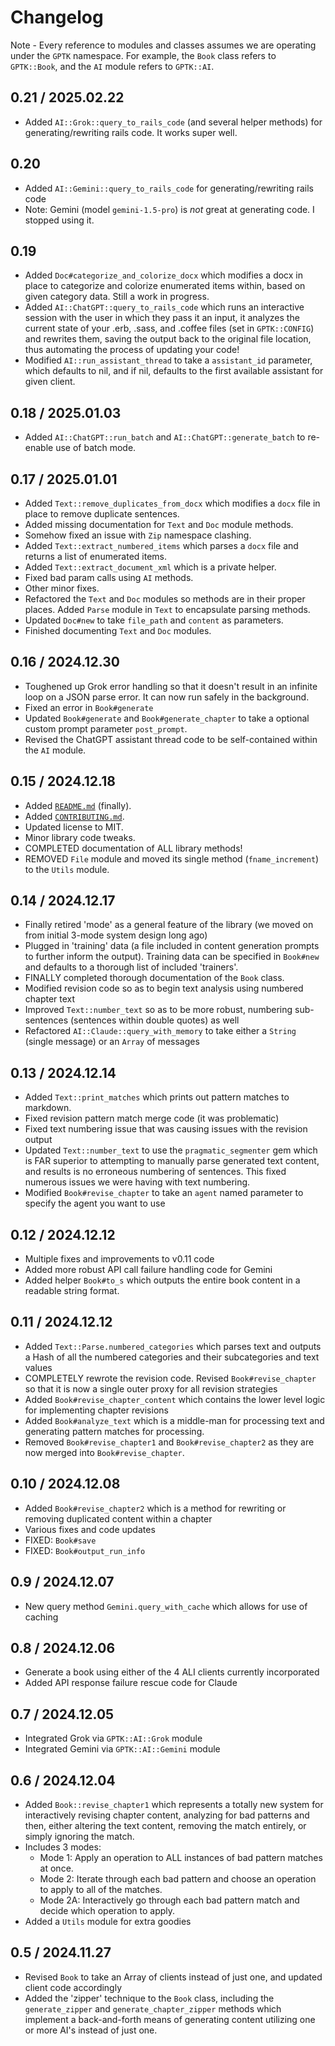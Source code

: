 # Changelog

Note - Every reference to modules and classes assumes we are operating under the `GPTK` namespace. For example, the `Book` class refers to `GPTK::Book`, and the `AI` module refers to `GPTK::AI`.

## 0.21 / 2025.02.22
- Added `AI::Grok::query_to_rails_code` (and several helper methods) for generating/rewriting rails code. It works super well.

## 0.20
- Added `AI::Gemini::query_to_rails_code` for generating/rewriting rails code
- Note: Gemini (model `gemini-1.5-pro`) is *not* great at generating code. I stopped using it.

## 0.19
- Added `Doc#categorize_and_colorize_docx` which modifies a docx in place to categorize and colorize enumerated items within, based on given category data. Still a work in progress.
- Added `AI::ChatGPT::query_to_rails_code` which runs an interactive session with the user in which they pass it an input, it analyzes the current state of your .erb, .sass, and .coffee files (set in `GPTK::CONFIG`) and rewrites them, saving the output back to the original file location, thus automating the process of updating your code!
- Modified `AI::run_assistant_thread` to take a `assistant_id` parameter, which defaults to nil, and if nil, defaults to the first available assistant for given client.

## 0.18 / 2025.01.03
- Added `AI::ChatGPT::run_batch` and `AI::ChatGPT::generate_batch` to re-enable use of batch mode.

## 0.17 / 2025.01.01
- Added `Text::remove_duplicates_from_docx` which modifies a `docx` file in place to remove duplicate sentences.
- Added missing documentation for `Text` and `Doc` module methods.
- Somehow fixed an issue with `Zip` namespace clashing.
- Added `Text::extract_numbered_items` which parses a `docx` file and returns a list of enumerated items.
- Added `Text::extract_document_xml` which is a private helper.
- Fixed bad param calls using `AI` methods.
- Other minor fixes.
- Refactored the `Text` and `Doc` modules so methods are in their proper places. Added `Parse` module in `Text` to encapsulate parsing methods.
- Updated `Doc#new` to take `file_path` and `content` as parameters.
- Finished documenting `Text` and `Doc` modules.

## 0.16 / 2024.12.30
- Toughened up Grok error handling so that it doesn't result in an infinite loop on a JSON parse error. It can now run safely in the background.
- Fixed an error in `Book#generate`
- Updated `Book#generate` and `Book#generate_chapter` to take a optional custom prompt parameter `post_prompt`.
- Revised the ChatGPT assistant thread code to be self-contained within the `AI` module.

## 0.15 / 2024.12.18
- Added [`README.md`](README.md) (finally).
- Added [`CONTRIBUTING.md`](CONTRIBUTING.md).
- Updated license to MIT.
- Minor library code tweaks.
- COMPLETED documentation of ALL library methods!
- REMOVED `File` module and moved its single method (`fname_increment`) to the `Utils` module.

## 0.14 / 2024.12.17
- Finally retired 'mode' as a general feature of the library (we moved on from initial 3-mode system design long ago)
- Plugged in 'training' data (a file included in content generation prompts to further inform the output). Training data can be specified in `Book#new` and defaults to a thorough list of included 'trainers'.
- FINALLY completed thorough documentation of the `Book` class.
- Modified revision code so as to begin text analysis using numbered chapter text
- Improved `Text::number_text` so as to be more robust, numbering sub-sentences (sentences within double quotes) as well 
- Refactored `AI::Claude::query_with_memory` to take either a `String` (single message) or an `Array` of messages

## 0.13 / 2024.12.14
- Added `Text::print_matches` which prints out pattern matches to markdown.
- Fixed revision pattern match merge code (it was problematic)
- Fixed text numbering issue that was causing issues with the revision output
- Updated `Text::number_text` to use the `pragmatic_segmenter` gem which is FAR superior to attempting to manually parse generated text content, and results is no erroneous numbering of sentences. This fixed numerous issues we were having with text numbering.
- Modified `Book#revise_chapter` to take an `agent` named parameter to specify the agent you want to use

## 0.12 / 2024.12.12
- Multiple fixes and improvements to v0.11 code
- Added more robust API call failure handling code for Gemini
- Added helper `Book#to_s` which outputs the entire book content in a readable string format.

## 0.11 / 2024.12.12
- Added `Text::Parse.numbered_categories` which parses text and outputs a Hash of all the numbered categories and their subcategories and text values
- COMPLETELY rewrote the revision code. Revised `Book#revise_chapter` so that it is now a single outer proxy for all revision strategies
- Added `Book#revise_chapter_content` which contains the lower level logic for implementing chapter revisions
- Added `Book#analyze_text` which is a middle-man for processing text and generating pattern matches for processing.
- Removed `Book#revise_chapter1` and `Book#revise_chapter2` as they are now merged into `Book#revise_chapter`.

## 0.10 / 2024.12.08
- Added `Book#revise_chapter2` which is a method for rewriting or removing duplicated content within a chapter
- Various fixes and code updates
- FIXED: `Book#save`
- FIXED: `Book#output_run_info`

## 0.9 / 2024.12.07
- New query method `Gemini.query_with_cache` which allows for use of caching

## 0.8 / 2024.12.06
- Generate a book using either of the 4 ALI clients currently incorporated
- Added API response failure rescue code for Claude

## 0.7 / 2024.12.05
- Integrated Grok via `GPTK::AI::Grok` module
- Integrated Gemini via `GPTK::AI::Gemini` module

## 0.6 / 2024.12.04
- Added `Book::revise_chapter1` which represents a totally new system for interactively revising chapter content, analyzing for bad patterns and then, either altering the text content, removing the match entirely, or simply ignoring the match.
- Includes 3 modes:
  - Mode 1: Apply an operation to ALL instances of bad pattern matches at once.
  - Mode 2: Iterate through each bad pattern and choose an operation to apply to all of the matches.
  - Mode 2A: Interactively go through each bad pattern match and decide which operation to apply.
- Added a `Utils` module for extra goodies

## 0.5 / 2024.11.27
- Revised `Book` to take an Array of clients instead of just one, and updated client code accordingly
- Added the 'zipper' technique to the `Book` class, including the `generate_zipper` and `generate_chapter_zipper` methods which implement a back-and-forth means of generating content utilizing one or more AI's instead of just one.